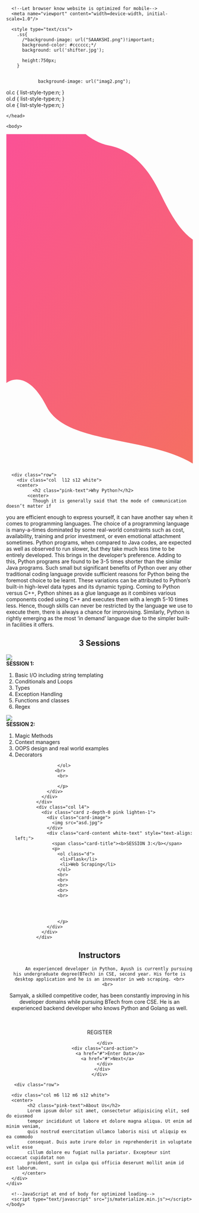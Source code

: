  <!DOCTYPE html>
  <html>
    <head>
      <!--Import Google Icon Font-->
      <link href="https://fonts.googleapis.com/icon?family=Material+Icons" rel="stylesheet">
      <!--Import materialize.css-->
      <link type="text/css" rel="stylesheet" href="css/materialize.min.css"  media="screen,projection"/>

      <!--Let browser know website is optimized for mobile-->
      <meta name="viewport" content="width=device-width, initial-scale=1.0"/>

      <style type="text/css">
        .ss{
          /*background-image: url("SAAAKSHI.png")!important;
          background-color: #cccccc;*/
          background: url('shifter.jpg');
         
          height:750px;
        }

        
                background-image: url("imag2.png");
ol.c {
    list-style-type:n;
}         
          ol.d {
    list-style-type:n;
}        
           ol.e {
    list-style-type:n;
}        
      </style>

    </head>

    <body>

  
<svg id="Layer_1" data-name="Layer 1" xmlns="http://www.w3.org/2000/svg" xmlns:xlink="http://www.w3.org/1999/xlink" viewBox="0 0 1080.52 1920.28"><defs><style>.cls-1{fill:url(#linear-gradient);}</style><linearGradient id="linear-gradient" x1="1283.8" y1="1696.61" x2="-206" y2="206.8" gradientUnits="userSpaceOnUse"><stop offset="0" stop-color="#f56f62"/><stop offset="1" stop-color="#fb5196"/></linearGradient></defs><title>background</title><path class="cls-1" d="M867,292.43C791.31,156.15,700.46,85.49,594.46,65.3,538,54.53,491.49,25.12,460.41,0H.8V1435.92S115.68,1338.44,234,1571.69c111.86,220.42,578.13,167.25,846.48,328.2h0V608.56C973.61,532.08,914.39,377.69,867,292.43Z"/></svg>

 <div class="container">
        
      <div class="row">
        <div class="col  l12 s12 white">
        <center>
              <h2 class="pink-text">Why Python?</h2>
            <center>
              Though it is generally said that the mode of communication doesn’t matter if
you are efficient enough to express yourself, it can have another say when it
comes to programming languages. The choice of a programming language is
many-a-times dominated by some real-world constraints such as cost,
availability, training and prior investment, or even emotional attachment
sometimes.
Python programs, when compared to Java codes, are expected as well as
observed to run slower, but they take much less time to be entirely
developed. This brings in the developer’s preference. Adding to this, Python
programs are found to be 3-5 times shorter than the similar Java programs.
Such small but significant benefits of Python over any other traditional coding
language provide sufficient reasons for Python being the foremost choice to
be learnt. These variations can be attributed to Python’s built-in high-level
data types and its dynamic typing.
Coming to Python versus C++, Python shines as a glue language as it combines
various components coded using C++ and executes them with a length 5-10
times less.
Hence, though skills can never be restricted by the language we use to
execute them, there is always a chance for improvising. Similarly, Python is
rightly emerging as the most ‘in demand’ language due to the simpler built-in facilities it offers.
            </center>
            </center>
        </div>
    </div>
        </div>
         <div class="container">
        

<div class="row">
           <center> <h2 class="pink-text">3 Sessions</h2></center>
            <div class="col l4">
              <div class="card z-depth-0 pink lighten-1">
                <div class="card-image">
                  <img src="asd.jpg">
                </div>
                <div class="card-content white-text" style="text-align: left;">
                  <span class="card-title"><b>SESSION 1:</b></span>
                  <p>
                      <ol class="c">
                     <li>Basic I/O including string templating</li>
                     <li>Conditionals and Loops</li>
                     <li> Types</li>
                     <li>Exception Handling</li>
                     <li>Functions and classes</li>
                     <li>Regex</li>
                    </ol>
                       
</p>
                </div>
              </div>
            </div>
            <div class="col l4">
              <div class="card z-depth-0 pink lighten-1">
                <div class="card-image">
                  <img src="asd.jpg">
                </div>
                <div class="card-content white-text" style="text-align: left;">
                  <span class="card-title"><b>SESSION 2:</b></span>
                  <p><ol class="d">
                     <li>Magic Methods</li>
                     <li>Context managers</li>
                     <li> OOPS design and real world examples</li>
                     <li>Decorators</li>
                     
                    </ol>
                   <br>
                    <br>

                    </p>
                </div>
              </div>
            </div>
            <div class="col l4">
              <div class="card z-depth-0 pink lighten-1">
                <div class="card-image">
                  <img src="asd.jpg">
                </div>
                <div class="card-content white-text" style="text-align: left;">
                  <span class="card-title"><b>SESSION 3:</b></span>
                  <p>
                    <ol class="d">
                     <li>Flask</li>
                     <li>Web Scraping</li>
                    </ol>
                    <br>
                    <br>
                    <br>
                    <br>
                    <br>
                    
                    


                    </p>
                </div>
              </div>
            </div>
</div>
</div>

 <div class="container">
        
<div class="row">
    <div class="col m3 l3"></div>
      <div class="col m6 l5 m6 s12 white">
      <center>
            <h2 class="pink-text">Instructors</h2>
          
           An experienced developer in Python, Ayush is currently pursuing his undergraduate degree(BTech) in CSE, second year. His forte is desktop application and he is an innovator in web scraping. <br>
          <br>

Samyak, a skilled competitive coder, has been constantly improving in his developer domains while pursuing BTech from core CSE. He is an experienced backend developer who knows Python and Golang as well.
          </center>
      </div>
    </div>
</div>
<br>
<br>
<center>
<div class="container">
<div class="row">
    <div class="col l3"></div>
    <div class="col s12 m6 l6">
      <div class="card z-depth-0 pink lighten-1">
        <div class="card-content white-text">
          <span class="card-title">REGISTER</span>
          
        </div>
        <div class="card-action">
            <a href="#">Enter Data</a>
          <a href="#">Next</a>
        </div>
      </div>
    </div>
  </div>
</div>
</center>
            
 
 <div class="container">
        
       <div class="row">
   
      <div class="col m6 l12 m6 s12 white">
      <center>
            <h2 class="pink-text">About Us</h2>
            Lorem ipsum dolor sit amet, consectetur adipisicing elit, sed do eiusmod
            tempor incididunt ut labore et dolore magna aliqua. Ut enim ad minim veniam,
            quis nostrud exercitation ullamco laboris nisi ut aliquip ex ea commodo
            consequat. Duis aute irure dolor in reprehenderit in voluptate velit esse
            cillum dolore eu fugiat nulla pariatur. Excepteur sint occaecat cupidatat non
            proident, sunt in culpa qui officia deserunt mollit anim id est laborum.  
          </center>
      </div>
    </div>
 
</div>



      <!--JavaScript at end of body for optimized loading-->
      <script type="text/javascript" src="js/materialize.min.js"></script>
    </body>
  </html>